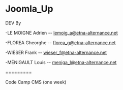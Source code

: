 Joomla_Up
=========
DEV By

-LE MOIGNE Adrien -- lemoig_a@etna-alternance.net

-FLOREA Gheorghe -- florea_g@etna-alternance.net

-WIESER Frank -- wieser_f@etna-alternance.net

-MÉNIGAULT Louis  -- meniga_l@etna-alternance.net

=========

Code Camp CMS (one week)
